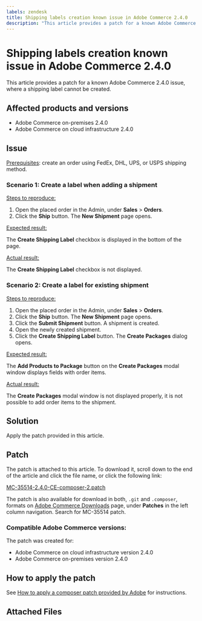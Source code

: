 ```yaml
---
labels: zendesk
title: Shipping labels creation known issue in Adobe Commerce 2.4.0
description: "This article provides a patch for a known Adobe Commerce 2.4.0 issue, where a shipping label cannot be created."
---
```


# Shipping labels creation known issue in Adobe Commerce 2.4.0

This article provides a patch for a known Adobe Commerce 2.4.0 issue, where a shipping label cannot be created.

## Affected products and versions

* Adobe Commerce on-premises 2.4.0
* Adobe Commerce on cloud infrastructure 2.4.0

## Issue

 <u>Prerequisites</u>: create an order using FedEx, DHL, UPS, or USPS shipping method.

### Scenario 1: Create a label when adding a shipment

 <u>Steps to reproduce:</u>

1. Open the placed order in the Admin, under **Sales** > **Orders**.
1. Click the **Ship** button. The **New Shipment** page opens.

 <u>Expected result:</u>

The **Create Shipping Label** checkbox is displayed in the bottom of the page.

 <u>Actual result:</u>

The **Create Shipping Label** checkbox is not displayed.

### Scenario 2: Create a label for existing shipment

 <u>Steps to reproduce:</u>

1. Open the placed order in the Admin, under **Sales** > **Orders**.
1. Click the **Ship** button. The **New Shipment** page opens.
1. Click the **Submit Shipment** button. A shipment is created.
1. Open the newly created shipment.
1. Click the **Create Shipping Label** button. The **Create Packages** dialog opens.

 <u>Expected result:</u>

The **Add Products to Package** button on the **Create Packages** modal window displays fields with order items.

 <u>Actual result:</u>

The **Create Packages** modal window is not displayed properly, it is not possible to add order items to the shipment.

## Solution

Apply the patch provided in this article.

## Patch

The patch is attached to this article. To download it, scroll down to the end of the article and click the file name, or click the following link:

 [MC-35514-2.4.0-CE-composer-2.patch](assets/MC-35514-2.4.0-CE-composer-2.patch.zip)

The patch is also available for download in both, `.git` and `.composer`, formats on [Adobe Commerce Downloads](https://magento.com/tech-resources/download) page, under **Patches** in the left column navigation. Search for MC-35514 patch.

### Compatible Adobe Commerce versions:

The patch was created for:

* Adobe Commerce on cloud infrastructure version 2.4.0
* Adobe Commerce on-premises version 2.4.0

## How to apply the patch

See [How to apply a composer patch provided by Adobe](https://support.magento.com/hc/en-us/articles/360028367731) for instructions.

## Attached Files